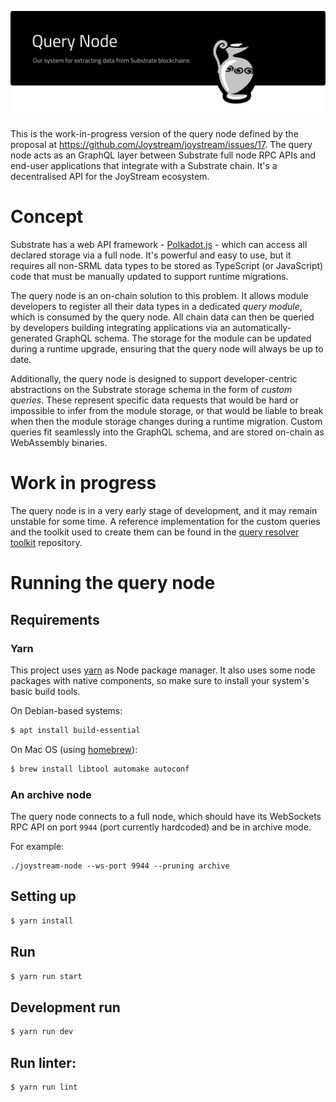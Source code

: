 ![Query Nodes for Joystream](./banner.svg)

This is the work-in-progress version of the query node defined by the proposal at https://github.com/Joystream/joystream/issues/17. The query node acts as an GraphQL layer between Substrate full node RPC APIs and end-user applications that integrate with a Substrate chain. It's a decentralised API for the JoyStream ecosystem.

# Concept

Substrate has a web API framework - [Polkadot.js](https://github.com/polkadot-js/) - which can access all declared storage via a full node. It's powerful and easy to use, but it requires all non-SRML data types to be stored as TypeScript (or JavaScript) code that must be manually updated to support runtime migrations.  

The query node is an on-chain solution to this problem. It allows module developers to register all their data types in a dedicated _query module_, which is consumed by the query node. All chain data can then be queried by developers building integrating applications via an automatically-generated GraphQL schema. The storage for the module can be updated during a runtime upgrade, ensuring that the query node will always be up to date.

Additionally, the query node is designed to support developer-centric abstractions on the Substrate storage schema in the form of _custom queries_. These represent specific data requests that would be hard or impossible to infer from the module storage, or that would be liable to break when then the module storage changes during a runtime migration. Custom queries fit seamlessly into the GraphQL schema, and are stored on-chain as WebAssembly binaries.

# Work in progress

The query node is in a very early stage of development, and it may remain unstable for some time. A reference implementation for the custom queries and the toolkit used to create them can be found in the [query resolver toolkit](https://github.com/Joystream/query-resolver-toolkit) repository.

# Running the query node

## Requirements

### Yarn

This project uses [yarn](https://yarnpkg.com/) as Node package manager. It also
uses some node packages with native components, so make sure to install your
system's basic build tools.

On Debian-based systems:

```bash
$ apt install build-essential
```

On Mac OS (using [homebrew](https://brew.sh/)):

```bash
$ brew install libtool automake autoconf
```

### An archive node

The query node connects to a full node, which should have its WebSockets RPC API on port `9944` (port currently hardcoded) and be in archive mode.

For example:

```
./joystream-node --ws-port 9944 --pruning archive
```

## Setting up

```bash
$ yarn install
```

## Run
```bash
$ yarn run start
```

## Development run

```bash
$ yarn run dev
```

## Run linter:
```bash
$ yarn run lint
```


